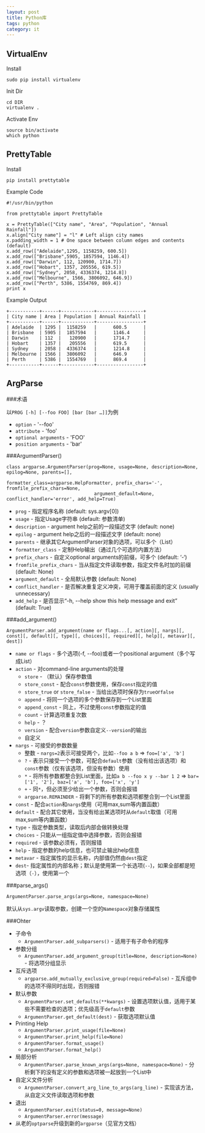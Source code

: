 ```yaml
---
layout: post
title: Python库
tags: python
category: it
---
```



## VirtualEnv

Install

	sudo pip install virtualenv

Init Dir

	cd DIR
	virtualenv .
	
Activate Env

	source bin/activate
	which python


## PrettyTable

Install

	pip install prettytable

Example Code

	#!/usr/bin/python
	
	from prettytable import PrettyTable
	
	x = PrettyTable(["City name", "Area", "Population", "Annual Rainfall"])
	x.align["City name"] = "l" # Left align city names
	x.padding_width = 1 # One space between column edges and contents (default)
	x.add_row(["Adelaide",1295, 1158259, 600.5])
	x.add_row(["Brisbane",5905, 1857594, 1146.4])
	x.add_row(["Darwin", 112, 120900, 1714.7])
	x.add_row(["Hobart", 1357, 205556, 619.5])
	x.add_row(["Sydney", 2058, 4336374, 1214.8])
	x.add_row(["Melbourne", 1566, 3806092, 646.9])
	x.add_row(["Perth", 5386, 1554769, 869.4])
	print x

Example Output

	+-----------+------+------------+-----------------+
	| City name | Area | Population | Annual Rainfall |
	+-----------+------+------------+-----------------+
	| Adelaide  | 1295 |  1158259   |      600.5      |
	| Brisbane  | 5905 |  1857594   |      1146.4     |
	| Darwin    | 112  |   120900   |      1714.7     |
	| Hobart    | 1357 |   205556   |      619.5      |
	| Sydney    | 2058 |  4336374   |      1214.8     |
	| Melbourne | 1566 |  3806092   |      646.9      |
	| Perth     | 5386 |  1554769   |      869.4      |
	+-----------+------+------------+-----------------+


## ArgParse

###术语

以`PROG [-h] [--foo FOO] [bar [bar …]]`为例

* `option` - '--foo'
* `attribute` - 'foo'
* `optional arguments` - 'FOO'
* `position arguments` - 'bar'

###ArgumentParser()

	class argparse.ArgumentParser(prog=None, usage=None, description=None, epilog=None, parents=[], 
									formatter_class=argparse.HelpFormatter, prefix_chars='-', fromfile_prefix_chars=None,
									argument_default=None, conflict_handler='error', add_help=True)

* `prog` - 指定程序名称 (default: sys.argv[0])
* `usage` - 指定Usage字符串 (default: 参数清单)
* `description` - argument help之前的一段描述文字 (default: none)
* `epilog` - argument help之后的一段描述文字 (default: none)
* `parents` - 继承其它ArgumentParser对象的选项，可以多个（List）
* `formatter_class` - 定制Help输出（通过几个可选的内置方法）
* `prefix_chars` - 自定义optional arguments的前缀，可多个 (default: ‘-‘)
* `fromfile_prefix_chars` - 当从指定文件读取参数，指定文件名时加的前缀 (default: None)
* `argument_default` - 全局默认参数 (default: None)
* `conflict_handler` - 是否解决重复定义冲突，可用于覆盖前面的定义 (usually unnecessary)
* `add_help` - 是否显示“-h, --help  show this help message and exit” (default: True)

###add_argument()

	ArgumentParser.add_argument(name or flags...[, action][, nargs][, const][, default][, type][, choices][, required][, help][, metavar][, dest])


* `name or flags` - 多个选项(-f, --foo)或者一个positional argument（多个写成List）
* `action` - 对command-line arguments的处理
	* `store` - （默认）保存参数值
	* `store_const` - 配合`const`参数使用，保存`const`指定的值
	* `store_true` or `store_false` - 当给出选项时保存为`true`or`false`
	* `append` - 将同一个选项的多个参数保存到一个List里面
	* `append_const` - 同上，不过使用`const`参数指定的值
	* `count` - 计算选项重复次数
	* `help` - ？
	* `version` - 配合`version`参数自定义`--version`的输出
	* 自定义
* `nargs` - 可接受的参数数量
	* 整数 - `nargs=2`表示可接受两个，比如`--foo a b` => `foo=['a', 'b']`
	* `?` - 表示只接受一个参数，可配合`default`参数（没有给出该选项）和`const`参数（仅有该选项，但没有参数）使用
	* `*` - 将所有参数都整合到List里面，比如`a b --foo x y --bar 1 2` => `bar=['1', '2'], baz=['a', 'b'], foo=['x', 'y']`
	* `+` - 同`*`，但必须至少给出一个参数，否则会报错
	* `argparse.REMAINDER` - 将剩下的所有参数和选项都整合到一个List里面
* `const` - 配合`action`和`nargs`使用（可用max,sum等内置函数）
* `default` - 配合其它使用，当没有给出某选项时从`default`取值（可用max,sum等内置函数）
* `type` - 指定参数类型，读取后内部会做转换处理
* `choices` - 只能从一组指定值中选择参数，否则会报错
* `required` - 该参数必须有，否则报错
* `help` - 指定参数的help信息，也可禁止输出help信息
* `metavar` - 指定属性的显示名称，内部值仍然由`dest`指定
* `dest`- 指定属性的内部名称；默认是使用第一个长选项(`--`)，如果全部都是短选项（`-`），使用第一个

###parse_args()

	ArgumentParser.parse_args(args=None, namespace=None)
	
默认从`sys.argv`读取参数，创建一个空的`Namespace`对象存储属性

###Ohter
* 子命令
	* `ArgumentParser.add_subparsers()` - 适用于有子命令的程序
* 参数分组
	* `ArgumentParser.add_argument_group(title=None, description=None)` - 将选项分组显示
* 互斥选项
	* `argparse.add_mutually_exclusive_group(required=False)` - 互斥组中的选项不得同时出现，否则报错
* 默认参数
	* `ArgumentParser.set_defaults(**kwargs)` - 设置选项默认值，适用于某些不需要检查的选项；优先级高于`default`参数
	* `ArgumentParser.get_default(dest)` - 获取选项默认值
* Printing Help 
	* `ArgumentParser.print_usage(file=None)`
	* `ArgumentParser.print_help(file=None)`
	* `ArgumentParser.format_usage()`
	* `ArgumentParser.format_help()`
* 局部分析
	* `ArgumentParser.parse_known_args(args=None, namespace=None)` - 分析剩下的没有定义的参数和选项被一起放到一个List中
* 自定义文件分析
	* `ArgumentParser.convert_arg_line_to_args(arg_line)` - 实现该方法，从自定义文件读取选项和参数
* 退出
	* `ArgumentParser.exit(status=0, message=None)`
	* `ArgumentParser.error(message)`
* 从老的`optparse`升级到新的`argparse`（见官方文档）
